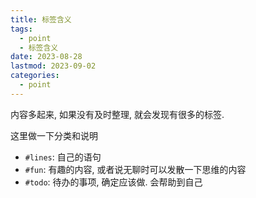 ```yaml
---
title: 标签含义
tags:
  - point
  - 标签含义
date: 2023-08-28
lastmod: 2023-09-02
categories:
  - point
---
```


内容多起来, 如果没有及时整理, 就会发现有很多的标签.

这里做一下分类和说明

- `#lines`: 自己的语句
- `#fun`: 有趣的内容, 或者说无聊时可以发散一下思维的内容
- `#todo`: 待办的事项, 确定应该做. 会帮助到自己
